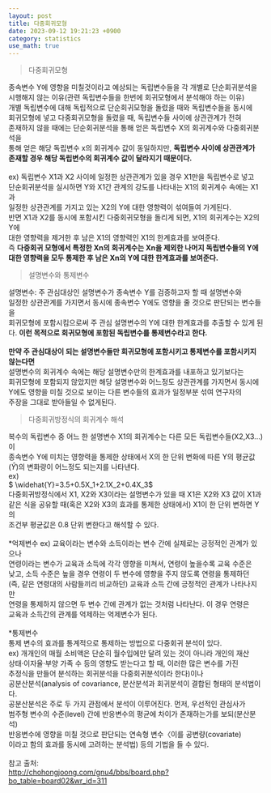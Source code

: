 ```yaml
---
layout: post
title: 다중회귀모형
date: 2023-09-12 19:21:23 +0900
category: statistics 
use_math: true
---
```

> 다중회귀모형

종속변수 Y에 영향을 미칠것이라고 예상되는 독립변수들을 각 개별로 단순회귀분석을 시행해지 않는 이유(관련 독립변수들을 한번에 회귀모형에서 분석해야 하는 이유)  
개별 독립변수에 대해 독립적으로 단순회귀모형을 돌렸을 때와 독립변수들을 동시에  
회귀모형에 넣고 다중회귀모형을 돌렸을 때, 독립변수들 사이에 상관관계가 전혀  
존재하지 않을 때에는 단순회귀분석을 통해 얻은 독립변수 X의 회귀계수와 다중회귀분석을  
통해 얻은 해당 독립변수 x의 회귀계수 값이 동일하지만, **독립변수 사이에 상관관계가**  
**존재할 경우 해당 독립변수의 회귀계수 값이 달라지기 때문이다.**
<br>  
ex) 독립변수 X1과 X2 사이에 일정한 상관관계가 있을 경우 X1만을 독립변수로 넣고  
단순회귀분석을 실시하면 Y와 X1간 관계의 강도를 나타내는 X1의 회귀계수 속에는 X1과  
일정한 상관관계를 가지고 있는 X2의 Y에 대한 영향력이 섞여들여 가게된다.  
반면 X1과 X2를 동시에 포함시킨 다중회귀모형을 돌리게 되면, X1의 회귀계수는 X2의 Y에  
대한 영향력을 제거한 후 남은 X1의 영향력인 X1의 한계효과를 보여준다.  
즉 **다중회귀 모형에서 특정한 Xn의 회귀계수는 Xn을 제외한 나머지 독립변수들의 Y에**  
**대한 영향력을 모두 통제한 후 남은 Xn의 Y에 대한 한계효과를 보여준다.**
<br>  

> 설명변수와 통제변수  

설명변수: 주 관심대상인 설명변수가 종속변수 Y를 검증하고자 할 때 설명변수와  
일정한 상관관계를 가지면서 동시에 종속변수 Y에도 영향을 줄 것으로 판단되는 변수들을  
회귀모형에 포함시킴으로써 주 관심 설명변수의 Y에 대한 한계효과를 추출할 수 있게 된다. **이런 목적으로 회귀모형에 포함된 독립변수를 통제변수라고 한다.**
<br>  
**만약 주 관심대상이 되는 설명변수들만 회귀모형에 포함시키고 통제변수를 포함시키지 않는다면**  
설명변수의 회귀계수 속에는 해당 설명변수만의 한계효과를 내포하고 있기보다는  
회귀모형에 포함되지 않았지만 해당 설명변수와 어느정도 상관관계를 가지면서 동시에  
Y에도 영향을 미칠 것으로 보이는 다른 변수들의 효과가 일정부분 섞여 연구자의  
주장을 그대로 받아들일 수 없게된다.
<br>  

> 다중회귀방정식의 회귀계수 해석  

복수의 독립변수 중 어느 한 설명변수 X1의 회귀계수는 다른 모든 독립변수들(X2,X3...)이  
종속변수 Y에 미치는 영향력을 통제한 상태에서 X의 한 단위 변화에 따른 Y의 평균값($\widehat{Y}$)의 변화량이 어느정도 되는지를 나타낸다.  
ex)  
$ \widehat{Y}=3.5+0.5X_1+2.1X_2+0.4X_3$  
다중회귀방정식에서 X1, X2와 X3이라는 설명변수가 있을 때 X1은 X2와 X3 값이 X1과 같은 식을 공유할 때(혹은 X2와 X3의 효과를 통제한 상태에서) X1이 한 단위 변하면 Y의  
조건부 평균값은 0.8 단위 변한다고 해석할 수 있다.
<br>  
*억제변수 
ex) 교육이라는 변수와 소득이라는 변수 간에 실제로는 긍정적인 관계가 있으나  
연령이라는 변수가 교육과 소득에 각각 영향을 미쳐서, 연령이 높을수록 교육 수준은  
낮고, 소득 수준은 높을 경우 연령이 두 변수에 영향을 주지 않도록 연령을 통제하던  
(즉, 같은 연령대의 사람들끼리 비교하던) 교육과 소득 간에 긍정적인 관계가 나타나지만  
연령을 통제하지 않으면 두 변수 간에 관계가 없는 것처럼 나타난다. 이 경우 연령은  
교육과 소득간의 관계를 억제하는 억제변수가 된다.
<br>  
*통제변수  
통제 변수의 효과를 통계적으로 통제하는 방법으로 다중회귀 분석이 있다.  
ex) 개개인의 매월 소비액은 단순히 월수입에만 달려 있는 것이 아니라 개인의 재산  
상태·이자율·부양 가족 수 등의 영향도 받는다고 할 때, 이러한 많은 변수를 가진  
추정식을 만들어 분석하는 회귀분석을 다중회귀분석이라 한다)이나   
공분산분석(analysis of covariance, 분산분석과 회귀분석이 결합된 형태의 분석법이다.  
공분산분석은 주로 두 가지 관점에서 분석이 이루어진다. 먼저, 우선적인 관심사가  
범주형 변수의 수준(level) 간에 반응변수의 평균에 차이가 존재하는가를 보되(분산분석)  
반응변수에 영향을 미칠 것으로 판단되는 연속형 변수〈이를 공변량(covariate)  
이라고 함의 효과를 동시에 고려하는 분석법) 등의 기법을 들 수 있다.
<br>  
참고 출처:  
http://chohongjoong.com/gnu4/bbs/board.php?bo_table=board02&wr_id=311  

